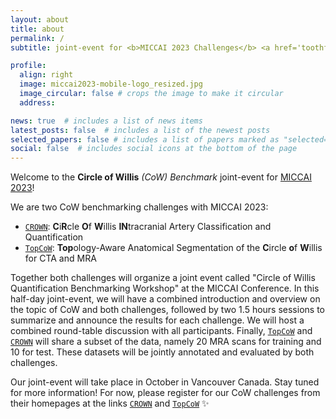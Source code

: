 ```yaml
---
layout: about
title: about
permalink: /
subtitle: joint-event for <b>MICCAI 2023 Challenges</b> <a href='toothfairychallenge.eu'>ToothFairy</a> & <a href=''>Boh</a>

profile:
  align: right
  image: miccai2023-mobile-logo_resized.jpg
  image_circular: false # crops the image to make it circular
  address:

news: true  # includes a list of news items
latest_posts: false  # includes a list of the newest posts
selected_papers: false # includes a list of papers marked as "selected={true}"
social: false  # includes social icons at the bottom of the page
---
```


Welcome to the **Circle of Willis** _(CoW) Benchmark_ joint-event for [MICCAI 2023](https://conferences.miccai.org/2023/en/)!


We are two CoW benchmarking challenges with MICCAI 2023:
>
- [`CROWN`](https://crown.isi.uu.nl/): **C**i**R**cle **O**f **W**illis **IN**tracranial Artery Classification and Quantification
- [`TopCoW`](https://topcow23.grand-challenge.org/): **Top**ology-Aware Anatomical Segmentation of the **C**ircle **o**f **W**illis for CTA and MRA

Together both challenges will organize a joint event called "Circle of Willis Quantification Benchmarking Workshop" at the MICCAI Conference. In this half-day joint-event, we will have a combined introduction and overview on the topic of CoW and both challenges, followed by two 1.5 hours sessions to summarize and announce the results for each challenge. We will host a combined round-table discussion with all participants. Finally, [`TopCoW`](https://topcow23.grand-challenge.org/) and [`CROWN`](https://crown.isi.uu.nl/) will share a subset of the data, namely 20 MRA scans for training and 10 for test. These datasets will be jointly annotated and evaluated by both challenges.

Our joint-event will take place in October in Vancouver Canada. Stay tuned for more information! For now, please register for our CoW challenges from their homepages at the links [`CROWN`](https://crown.isi.uu.nl/) and [`TopCoW`](https://topcow23.grand-challenge.org/) :sparkles:
